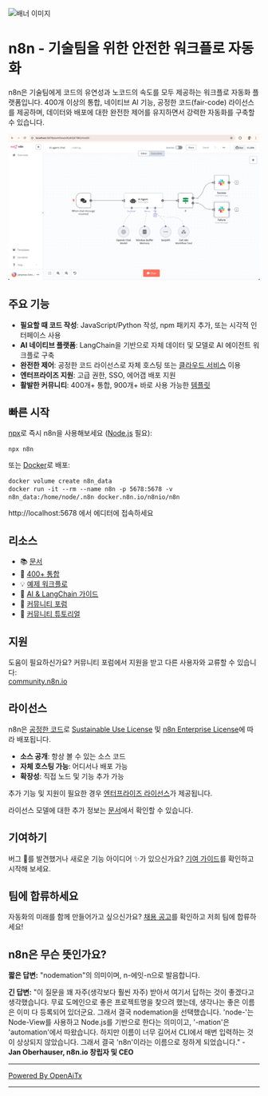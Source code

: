 ![배너 이미지](https://user-images.githubusercontent.com/10284570/173569848-c624317f-42b1-45a6-ab09-f0ea3c247648.png)

# n8n - 기술팀을 위한 안전한 워크플로 자동화

n8n은 기술팀에게 코드의 유연성과 노코드의 속도를 모두 제공하는 워크플로 자동화 플랫폼입니다. 400개 이상의 통합, 네이티브 AI 기능, 공정한 코드(fair-code) 라이선스를 제공하며, 데이터와 배포에 대한 완전한 제어를 유지하면서 강력한 자동화를 구축할 수 있습니다.

![n8n.io - 스크린샷](https://raw.githubusercontent.com/n8n-io/n8n/master/assets/n8n-screenshot-readme.png)

## 주요 기능

- **필요할 때 코드 작성**: JavaScript/Python 작성, npm 패키지 추가, 또는 시각적 인터페이스 사용
- **AI 네이티브 플랫폼**: LangChain을 기반으로 자체 데이터 및 모델로 AI 에이전트 워크플로 구축
- **완전한 제어**: 공정한 코드 라이선스로 자체 호스팅 또는 [클라우드 서비스](https://app.n8n.cloud/login) 이용
- **엔터프라이즈 지원**: 고급 권한, SSO, 에어갭 배포 지원
- **활발한 커뮤니티**: 400개+ 통합, 900개+ 바로 사용 가능한 [템플릿](https://n8n.io/workflows)

## 빠른 시작

[npx](https://docs.n8n.io/hosting/installation/npm/)로 즉시 n8n을 사용해보세요 ([Node.js](https://nodejs.org/en/) 필요):

```
npx n8n
```

또는 [Docker](https://docs.n8n.io/hosting/installation/docker/)로 배포:

```
docker volume create n8n_data
docker run -it --rm --name n8n -p 5678:5678 -v n8n_data:/home/node/.n8n docker.n8n.io/n8nio/n8n
```

http://localhost:5678 에서 에디터에 접속하세요

## 리소스

- 📚 [문서](https://docs.n8n.io)
- 🔧 [400+ 통합](https://n8n.io/integrations)
- 💡 [예제 워크플로](https://n8n.io/workflows)
- 🤖 [AI & LangChain 가이드](https://docs.n8n.io/langchain/)
- 👥 [커뮤니티 포럼](https://community.n8n.io)
- 📖 [커뮤니티 튜토리얼](https://community.n8n.io/c/tutorials/28)

## 지원

도움이 필요하신가요? 커뮤니티 포럼에서 지원을 받고 다른 사용자와 교류할 수 있습니다:  
[community.n8n.io](https://community.n8n.io)

## 라이선스

n8n은 [공정한 코드](https://faircode.io)로 [Sustainable Use License](https://github.com/n8n-io/n8n/blob/master/LICENSE.md) 및 [n8n Enterprise License](https://github.com/n8n-io/n8n/blob/master/LICENSE_EE.md)에 따라 배포됩니다.

- **소스 공개**: 항상 볼 수 있는 소스 코드
- **자체 호스팅 가능**: 어디서나 배포 가능
- **확장성**: 직접 노드 및 기능 추가 가능

추가 기능 및 지원이 필요한 경우 [엔터프라이즈 라이선스](mailto:license@n8n.io)가 제공됩니다.

라이선스 모델에 대한 추가 정보는 [문서](https://docs.n8n.io/reference/license/)에서 확인할 수 있습니다.

## 기여하기

버그 🐛를 발견했거나 새로운 기능 아이디어 ✨가 있으신가요? [기여 가이드](https://github.com/n8n-io/n8n/blob/master/CONTRIBUTING.md)를 확인하고 시작해 보세요.

## 팀에 합류하세요

자동화의 미래를 함께 만들어가고 싶으신가요? [채용 공고](https://n8n.io/careers)를 확인하고 저희 팀에 합류하세요!

## n8n은 무슨 뜻인가요?

**짧은 답변:** "nodemation"의 의미이며, n-에잇-n으로 발음합니다.

**긴 답변:** "이 질문을 꽤 자주(생각보다 훨씬 자주) 받아서 여기서 답하는 것이 좋겠다고 생각했습니다. 무료 도메인으로 좋은 프로젝트명을 찾으려 했는데, 생각나는 좋은 이름은 이미 다 등록되어 있더군요. 그래서 결국 nodemation을 선택했습니다. 'node-'는 Node-View를 사용하고 Node.js를 기반으로 한다는 의미이고, '-mation'은 'automation'에서 따왔습니다. 하지만 이름이 너무 길어서 CLI에서 매번 입력하는 것이 상상되지 않았습니다. 그래서 결국 'n8n'이라는 이름으로 정하게 되었습니다." - **Jan Oberhauser, n8n.io 창립자 및 CEO**


---


[Powered By OpenAiTx](https://github.com/OpenAiTx/OpenAiTx)


---
